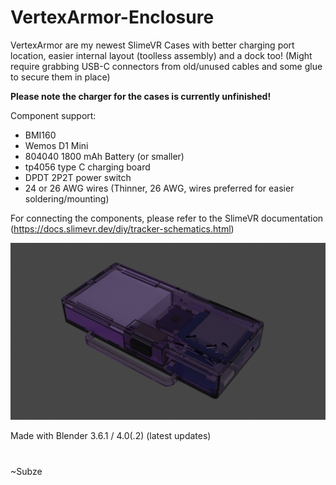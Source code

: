 # VertexArmor-Enclosure
VertexArmor are my newest SlimeVR Cases with better charging port location, easier internal layout (toolless assembly) and a dock too! (Might require grabbing USB-C connectors from old/unused cables and some glue to secure them in place)

**Please note the charger for the cases is currently unfinished!**

Component support:
* BMI160
* Wemos D1 Mini
* 804040 1800 mAh Battery (or smaller)
* tp4056 type C charging board
* DPDT 2P2T power switch
* 24 or 26 AWG wires (Thinner, 26 AWG, wires preferred for easier soldering/mounting)

For connecting the components, please refer to the SlimeVR documentation (https://docs.slimevr.dev/diy/tracker-schematics.html)

![Image of the cases in transparent purple](https://github.com/SubzeV/VertexArmor-Enclosure/blob/88d3fa0febc945a1c8c1eb2db47e81279767da3d/Renders/V1.1/2024-01-28_V1.1-Logo-Closed-Transparent.png)

Made with Blender 3.6.1 / 4.0(.2) (latest updates)

#

~Subze
